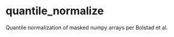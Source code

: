 quantile_normalize
==================

Quantile normalization of masked numpy arrays per Bolstad et al.